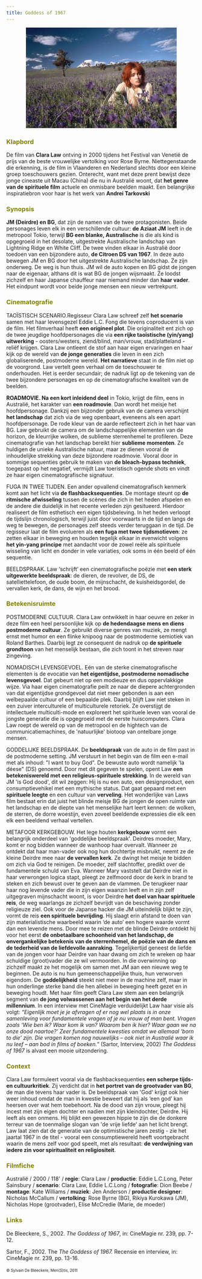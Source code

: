 ```yaml
---
title: Goddess of 1967
---
```


<center>
<img src="goddess67.jpg" >
</center>

<a name="KLA"></a>

### <font color="#808000">**Klapbord**</font>

De film van **Clara Law** ontving in 2000 tijdens het Festival van Venetië de prijs van de beste vrouwelijke vertolking voor Rose Byrne. Niettegenstaande die erkenning, is de film in Vlaanderen en Nederland slechts door een kleine groep toeschouwers gezien. Onterecht, want met deze prent bewijst deze jonge cineaste uit Macau (China) die nu in Australië woont, dat **het genre van de spirituele film** actuele en onmisbare beelden maakt. Een belangrijke inspiratiebron voor haar is het werk van **Andrei Tarkovski**

<a name="SYN"></a>

### <font color="#808000">**Synopsis**</font>

**JM (Deirdre) en BG**, dat zijn de namen van de twee protagonisten. Beide personages leven elk in een verschillende cultuur: **de Aziaat JM** leeft in de metropool Tokio, terwijl **BG een blanke, Australische** is die als kind is opgegroeid in het desolate, uitgestrekte Australische landschap van Lightning Ridge en White Cliff. De twee vinden elkaar in Australië door toedoen van een bijzondere auto, **de Citroen DS van 1967**. In deze auto bewegen JM en BG door het uitgestrekte Australische landschap. Ze zijn onderweg. De weg is hun thuis. JM wil de auto kopen en BG gidst de jongen naar de eigenaar, althans dit is wat BG de jongen wijsmaakt. Ze loodst zichzelf en haar Japanse chauffeur naar niemand minder dan **haar vader**. Het eindpunt wordt voor beide jonge mensen een nieuw vertrekpunt.

<a name="CIN"></a>

### <font color="#808000">**Cinematografie**</font>

<span class="menstis">TAOÏSTISCH SCENARIO</span>.Regisseur Clara Law schreef zelf **het scenario** samen met haar levensgezel Eddie L.C. Fong die tevens coproducent is van de film. Het filmverhaal heeft **een origineel plot**. Die originaliteit ent zich op de twee jeugdige hoofdpersonages die via **een rijke taoïstische (yin/yang) uitwerking** - oosters/westers, ziend/blind, man/vrouw, stad/platteland - reliëf krijgen. Clara Law ontleent de stof aan haar eigen ervaringen en haar kijk op de wereld van **de jonge generaties** die leven in een zich globaliserende, postmoderne wereld. **Het narratieve** staat in de film niet op de voorgrond. Law vertelt geen verhaal om de toeschouwer te onderhouden. Het is eerder secundair; de nadruk ligt op de tekening van de twee bijzondere personages en op de cinematografische kwaliteit van de beelden.

<span class="menstis">**ROADMOVIE**</span>**. Na een kort inleidend deel** in Tokio, krijgt de film, eens in Australië, het karakter van **een roadmovie**. Dan wordt het meisje het hoofdpersonage. Dankzij een bijzonder gebruik van de camera verschijnt **het landschap** dat zich via de weg openbaart, eveneens als een apart hoofdpersonage. De rode kleur van de aarde reflecteert zich in het haar van BG. Law gebruikt de camera om de landschappelijke elementen van de horizon, de kleurrijke wolken, de sublieme sterrenhemel te profileren. Deze cinematografie van het landschap bereikt hier **sublieme momenten**. Ze huldigen de unieke Australische natuur, maar ze dienen vooral de inhoudelijke strekking van deze bijzondere roadmovie. Vooral door in sommige sequenties gebruik te maken van **de bleach-bypass techniek**, toegepast op het negatief, vermijdt Law toeristisch ogende shots en vindt ze haar eigen cinematografische signatuur.

<span class="menstis">FUGA IN TWEE TIJDEN.</span> Een ander opvallend cinematografisch kenmerk komt aan het licht via **de flashbacksequenties**. De montage steunt op **de ritmische afwisseling** tussen de scènes die zich in het heden afspelen en de andere die duidelijk in het recente verleden zijn gesitueerd. Hierdoor realiseert de film esthetisch een eigen tijdsbeleving. In het heden verloopt de tijdslijn chronologisch, terwijl juist door voorwaarts in de tijd en langs de weg te bewegen, de personages zelf steeds verder teruggaan in de tijd. De regisseur laat de film evolueren als **een fuga met twee tijdsmotieven**: ze zetten elkaar in beweging en houden tegelijk elkaar in evenwicht volgens **het yin-yang principe** met aandacht voor de zowel reële als spirituele wisseling van licht en donder in vele variaties, ook soms in één beeld of één sequentie.  

<span class="menstis">BEELDSPRAAK</span>. Law ‘schrijft’ een cinematografische poëzie met **een sterk uitgewerkte beeldspraak**: de dieren, de revolver, de DS, de satelliettelefoon, de oude boom, de mijnschacht, de kuisheidsgordel, de vervallen kerk, de dans, de wijn en het brood.

<a name="BET"></a>

### <font color="#808000">**Betekenisruimte**</font>

<span class="menstis">POSTMODERNE CULTUUR.</span> Clara Law ontwikkelt in haar oeuvre en zeker in deze film een heel persoonlijke kijk op **de hedendaagse mens en diens postmoderne cultuur**. Ze gebruikt diverse genres van muziek, ze mengt ernst met humor en een flinke knipoog naar de postmoderne semiotiek van Roland Barthes. Daarbij legt ze consequent de nadruk op **de spirituele grondtoon** van het menselijk bestaan, die zich toont in het streven naar zingeving.

<span class="menstis">NOMADISCH LEVENSGEVOEL</span>. Eén van de sterke cinematografische elementen is de evocatie van **het eigentijdse, postmoderne nomadische levensgevoel**. Dat gebeurt niet op een modieuze en dus oppervlakkige wijze. Via haar eigen cinematografie peilt ze naar de diepere achtergronden van dat eigentijdse grondgevoel dat niet meer gebonden is aan een welbepaalde cultuur of een bepaalde plek. Daarbij blijft Law niet steken in een zuiver interculturele of multiculturele retoriek. Ze overstijgt de intellectuele multiculti-mode en exploreert het spirituele leven van vooral de jongste generatie die is opgegroeid met de eerste huiscomputers. Clara Law roept de wereld op van de metropool en de hightech van de communicatiemachines, de 'natuurlijke' biotoop van ontelbare jonge mensen.

<span class="menstis">GODDELIJKE BEELDSPRAAK.</span> De **beeldspraak** van de auto in de film past in de postmoderne setting. JM verstuurt in het begin van de film een e-mail met als inhoud: "I want to buy God". De bewuste auto wordt namelijk 'la déese" (DS) genoemd. Door met dit gegeven te spelen, opent Law **een betekeniswereld met een religieus-spirituele strekking**. In de wereld van JM 'is God dood', dit wil zeggen: Hij is nu een auto, een designproduct, een consumptievehikel met een mythische status. Dat gaat gepaard met een **spirituele leegte** en een cultuur van **verveling**. Het wonderlijke van Laws film bestaat erin dat juist het blinde meisje BG de jongen de open ruimte van het landschap en de diepte van het menselijke hart leert kennen: de wolken, de sterren, de dorre woestijn, even zoveel beeldende expressies die elk een elk een beeldend verhaal vertellen.

<span class="menstis">METAFOOR KERKGEBOUW.</span> Het lege houten **kerkgebouw** vormt een belangrijk onderdeel van 'goddelijke beeldspraak'. Deirdres moeder, Mary, komt er nog bidden wanneer de wanhoop haar overvalt. Wanneer ze ontdekt dat haar man-vader ook nog hun dochtertje misbruikt, neemt ze de kleine Deirdre mee naar **de vervallen kerk**. Ze dwingt het meisje te bidden om zich via God te reinigen. De moeder, zelf slachtoffer, predikt over de fundamentele schuld van Eva. Wanneer Mary vaststelt dat Deirdre niet in haar verwrongen logica stapt, pleegt ze zelfmoord door de kerk in brand te steken en zich bewust over te geven aan de vlammen. De terugkeer naar haar nog levende vader die in zijn eigen waanzin leeft en in zijn zelf uitgegraven mijnschacht woont, is voor Deirdre **het doel van haar spirituele reis**, de weg waarlangs ze zichzelf bevrijdt van de beschaving zonder religieuze ziel. Ook voor de Japanse hacker die JM uiteindelijk blijkt te zijn, vormt de reis **een spirituele bevrijding**. Hij slaagt erin afstand te doen van zijn materialistische waarbeeld waarin ‘de auto’ een hogere waarde vormt dan een levende mens. Door mee te reizen met de blinde Deirdre ontdekt hij voor het eerst **de onbetaalbare schoonheid van het landschap, de onvergankelijke betekenis van de sterrenhemel, de poëzie van de dans en de tederheid van de liefdevolle aanraking**. Tegelijkertijd geneest de liefde van de jongen voor haar Deirdre van haar dwang om zich te wreken op haar schuldige (groot)vader die ze wil vermoorden. In die overwinning op zichzelf maakt ze het mogelijk om samen met JM aan een nieuwe weg te beginnen. De auto is nu hun gemeenschappelijke thuis, hun verworven eigendom. De **goddelijkheid** steekt niet meer in de machine zelf, maar in hun onderlinge sterke band die hen allebei in beweging heeft gezet en in beweging houdt. Met haar film geeft Clara Law stem aan een belangrijk segment van **de jong volwassenen aan het begin van het derde millennium**. In een interview met CineMagie verduidelijkt Law haar visie als volgt: _“Eigenlijk moet je je afvragen of er nog wel plaats is in onze samenleving voor fundamentele vragen of je nu vrouw of man bent. Vragen zoals ‘Wie ben ik? Waar kom ik van? Waarom ben ik hier? Waar gaan we na onze dood naartoe?’ Zeer fundamentele kwesties omdat we allemaal ‘born to die’ zijn. Die vragen komen nog nauwelijks – ook niet in Australië waar ik nu leef – aan bod in films of boeken.”_ <span class="klein">(Sartor, Interview, 2002)</span> _The Goddess of 1967_ is alvast een mooie uitzondering.

<a name="CON"></a>

### <font color="#808000">**Context**</font>

Clara Law formuleert vooral via de flashbacksequenties **een scherpe tijds- en cultuurkritiek**. Zij verdicht dat in **het portret van de grootvader van BG**, de man die tevens haar vader is. De beeldspraak van 'God' krijgt ook hier weer inhoud omdat de man in kwestie beweert dat hij als ‘een god’ kan heersen over wat hem toebehoort. Na de dood van zijn vrouw, pleegt hij incest met zijn eigen dochter en nadien met zijn kleindochter, Deirdre. Hij leeft als een onmens. Hij blijkt een gewezen hippie te zijn die de donkere terreur van de toenmalige slogan van 'de vrije liefde' aan het licht brengt. Law laat zien dat de generatie van de optimistische jaren zestig - zie het jaartal 1967 in de titel - vooral een consumptiewereld heeft voortgebracht waarin de mens zelf voor god speelt, met als resultaat: **de verdwijning van iedere zin voor spiritualiteit en religiositeit**.

<a name="FIL"></a>

### <font color="#808000">**Filmfiche**</font>

Australië / 2000 / 118' / **regie**: Clara Law / **productie**: Eddie L.C.Long, Peter Sainsbury / **scenario**: Clara Law, Eddie L.C.Long / **fotografie**: Dion Beebe / **montage**: Kate Williams / **muziek**: Jen Anderson / **productie designer**: Nicholas McCallum / **vertolking**: Rose Byrne (BG), Rikiya Kurokawa (JM), Nicholas Hope (grootvader), Elise McCredie (Marie, de moeder)

<a name="LIN"></a>

### <font color="#808000">**Links**</font>

De Bleeckere, S., 2002. _The Goddess of 1967_, in: CineMagie nr. 239, pp. 7-12.

Sartor, F., 2002\. The _The Goddess of 1967._ Recensie en interview, in: CineMagie nr. 239, pp. 13-16\.

<font size="-2">© Sylvain De Bleeckere, Men(S)tis, 2011</font>

